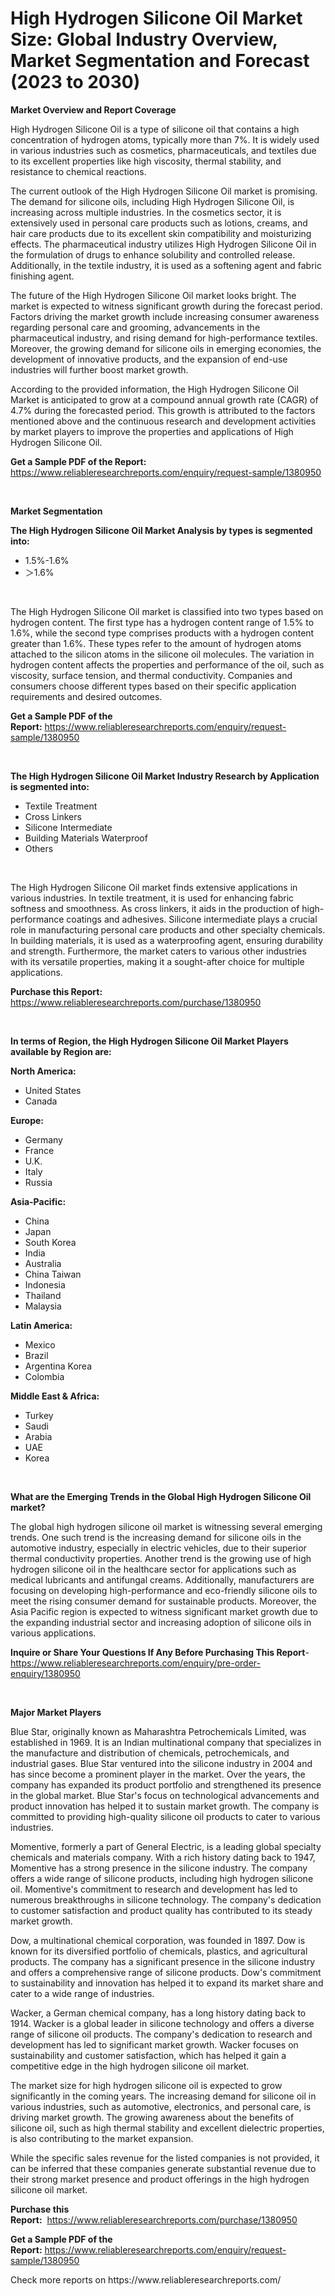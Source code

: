 <p><h1>High Hydrogen Silicone Oil Market Size: Global Industry Overview, Market Segmentation and Forecast (2023 to 2030)</h1></p><p><strong>Market Overview and Report Coverage</strong></p>
<p><p>High Hydrogen Silicone Oil is a type of silicone oil that contains a high concentration of hydrogen atoms, typically more than 7%. It is widely used in various industries such as cosmetics, pharmaceuticals, and textiles due to its excellent properties like high viscosity, thermal stability, and resistance to chemical reactions.</p><p>The current outlook of the High Hydrogen Silicone Oil market is promising. The demand for silicone oils, including High Hydrogen Silicone Oil, is increasing across multiple industries. In the cosmetics sector, it is extensively used in personal care products such as lotions, creams, and hair care products due to its excellent skin compatibility and moisturizing effects. The pharmaceutical industry utilizes High Hydrogen Silicone Oil in the formulation of drugs to enhance solubility and controlled release. Additionally, in the textile industry, it is used as a softening agent and fabric finishing agent.</p><p>The future of the High Hydrogen Silicone Oil market looks bright. The market is expected to witness significant growth during the forecast period. Factors driving the market growth include increasing consumer awareness regarding personal care and grooming, advancements in the pharmaceutical industry, and rising demand for high-performance textiles. Moreover, the growing demand for silicone oils in emerging economies, the development of innovative products, and the expansion of end-use industries will further boost market growth.</p><p>According to the provided information, the High Hydrogen Silicone Oil Market is anticipated to grow at a compound annual growth rate (CAGR) of 4.7% during the forecasted period. This growth is attributed to the factors mentioned above and the continuous research and development activities by market players to improve the properties and applications of High Hydrogen Silicone Oil.</p></p>
<p><strong>Get a Sample PDF of the Report:</strong> <a href="https://www.reliableresearchreports.com/enquiry/request-sample/1380950">https://www.reliableresearchreports.com/enquiry/request-sample/1380950</a></p>
<p>&nbsp;</p>
<p><strong>Market Segmentation</strong></p>
<p><strong>The High Hydrogen Silicone Oil Market Analysis by types is segmented into:</strong></p>
<p><ul><li>1.5%-1.6%</li><li>＞1.6%</li></ul></p>
<p>&nbsp;</p>
<p><p>The High Hydrogen Silicone Oil market is classified into two types based on hydrogen content. The first type has a hydrogen content range of 1.5% to 1.6%, while the second type comprises products with a hydrogen content greater than 1.6%. These types refer to the amount of hydrogen atoms attached to the silicon atoms in the silicone oil molecules. The variation in hydrogen content affects the properties and performance of the oil, such as viscosity, surface tension, and thermal conductivity. Companies and consumers choose different types based on their specific application requirements and desired outcomes.</p></p>
<p><strong>Get a Sample PDF of the Report:</strong>&nbsp;<a href="https://www.reliableresearchreports.com/enquiry/request-sample/1380950">https://www.reliableresearchreports.com/enquiry/request-sample/1380950</a></p>
<p>&nbsp;</p>
<p><strong>The High Hydrogen Silicone Oil Market Industry Research by Application is segmented into:</strong></p>
<p><ul><li>Textile Treatment</li><li>Cross Linkers</li><li>Silicone Intermediate</li><li>Building Materials Waterproof</li><li>Others</li></ul></p>
<p>&nbsp;</p>
<p><p>The High Hydrogen Silicone Oil market finds extensive applications in various industries. In textile treatment, it is used for enhancing fabric softness and smoothness. As cross linkers, it aids in the production of high-performance coatings and adhesives. Silicone intermediate plays a crucial role in manufacturing personal care products and other specialty chemicals. In building materials, it is used as a waterproofing agent, ensuring durability and strength. Furthermore, the market caters to various other industries with its versatile properties, making it a sought-after choice for multiple applications.</p></p>
<p><strong>Purchase this Report:</strong>&nbsp; <a href="https://www.reliableresearchreports.com/purchase/1380950">https://www.reliableresearchreports.com/purchase/1380950</a></p>
<p>&nbsp;</p>
<p><strong>In terms of Region, the High Hydrogen Silicone Oil Market Players available by Region are:</strong></p>
<p>
    <p> <strong> North America: </strong>
        <ul>
            <li>United States</li>
            <li>Canada</li>
        </ul>
        </p> 
    <p> <strong> Europe: </strong>
        <ul>
            <li>Germany</li>
            <li>France</li>
            <li>U.K.</li>
            <li>Italy</li>
            <li>Russia</li>
        </ul>
        </p> 
    <p> <strong> Asia-Pacific: </strong>
        <ul>
            <li>China</li>
            <li>Japan</li>
            <li>South Korea</li>
            <li>India</li>
            <li>Australia</li>
            <li>China Taiwan</li>
            <li>Indonesia</li>
            <li>Thailand</li>
            <li>Malaysia</li>
        </ul>
        </p> 
    <p> <strong> Latin America: </strong>
        <ul>
            <li>Mexico</li>
            <li>Brazil</li>
            <li>Argentina Korea</li>
            <li>Colombia</li>
        </ul>
        </p> 
    <p> <strong> Middle East & Africa: </strong>
        <ul>
            <li>Turkey</li>
            <li>Saudi</li>
            <li>Arabia</li>
            <li>UAE</li>
            <li>Korea</li>
        </ul>
    </p>
    </p>
<p>&nbsp;</p>
<p><strong>What are the Emerging Trends in the Global High Hydrogen Silicone Oil market?</strong></p>
<p><p>The global high hydrogen silicone oil market is witnessing several emerging trends. One such trend is the increasing demand for silicone oils in the automotive industry, especially in electric vehicles, due to their superior thermal conductivity properties. Another trend is the growing use of high hydrogen silicone oil in the healthcare sector for applications such as medical lubricants and antifungal creams. Additionally, manufacturers are focusing on developing high-performance and eco-friendly silicone oils to meet the rising consumer demand for sustainable products. Moreover, the Asia Pacific region is expected to witness significant market growth due to the expanding industrial sector and increasing adoption of silicone oils in various applications.</p></p>
<p><strong>Inquire or Share Your Questions If Any Before Purchasing This Report</strong>- <a href="https://www.reliableresearchreports.com/enquiry/pre-order-enquiry/1380950">https://www.reliableresearchreports.com/enquiry/pre-order-enquiry/1380950</a></p>
<p>&nbsp;</p>
<p><strong>Major Market Players</strong></p>
<p><p>Blue Star, originally known as Maharashtra Petrochemicals Limited, was established in 1969. It is an Indian multinational company that specializes in the manufacture and distribution of chemicals, petrochemicals, and industrial gases. Blue Star ventured into the silicone industry in 2004 and has since become a prominent player in the market. Over the years, the company has expanded its product portfolio and strengthened its presence in the global market. Blue Star's focus on technological advancements and product innovation has helped it to sustain market growth. The company is committed to providing high-quality silicone oil products to cater to various industries.</p><p>Momentive, formerly a part of General Electric, is a leading global specialty chemicals and materials company. With a rich history dating back to 1947, Momentive has a strong presence in the silicone industry. The company offers a wide range of silicone products, including high hydrogen silicone oil. Momentive's commitment to research and development has led to numerous breakthroughs in silicone technology. The company's dedication to customer satisfaction and product quality has contributed to its steady market growth.</p><p>Dow, a multinational chemical corporation, was founded in 1897. Dow is known for its diversified portfolio of chemicals, plastics, and agricultural products. The company has a significant presence in the silicone industry and offers a comprehensive range of silicone products. Dow's commitment to sustainability and innovation has helped it to expand its market share and cater to a wide range of industries.</p><p>Wacker, a German chemical company, has a long history dating back to 1914. Wacker is a global leader in silicone technology and offers a diverse range of silicone oil products. The company's dedication to research and development has led to significant market growth. Wacker focuses on sustainability and customer satisfaction, which has helped it gain a competitive edge in the high hydrogen silicone oil market.</p><p>The market size for high hydrogen silicone oil is expected to grow significantly in the coming years. The increasing demand for silicone oil in various industries, such as automotive, electronics, and personal care, is driving market growth. The growing awareness about the benefits of silicone oil, such as high thermal stability and excellent dielectric properties, is also contributing to the market expansion. </p><p>While the specific sales revenue for the listed companies is not provided, it can be inferred that these companies generate substantial revenue due to their strong market presence and product offerings in the high hydrogen silicone oil market.</p></p>
<p><strong>Purchase this Report:</strong>&nbsp;&nbsp;<a href="https://www.reliableresearchreports.com/purchase/1380950">https://www.reliableresearchreports.com/purchase/1380950</a></p>
<p></p>
<p><strong>Get a Sample PDF of the Report:</strong>&nbsp;<a href="https://www.reliableresearchreports.com/enquiry/request-sample/1380950">https://www.reliableresearchreports.com/enquiry/request-sample/1380950</a></p>
<p>Check more reports on https://www.reliableresearchreports.com/</p>
